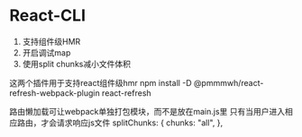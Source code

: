 # React-CLI

1. 支持组件级HMR
2. 开启调试map
3. 使用split chunks减小文件体积

这两个插件用于支持react组件级hmr
npm install -D @pmmmwh/react-refresh-webpack-plugin react-refresh

路由懒加载可让webpack单独打包模块，而不是放在main.js里
只有当用户进入相应路由，才会请求响应js文件
splitChunks: {
            chunks: "all",
        },
